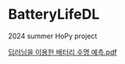 # BatteryLifeDL
2024 summer HoPy project

[딥러닝을 이용한 배터리 수명 예측.pdf](https://github.com/user-attachments/files/16425089/default.pdf)
